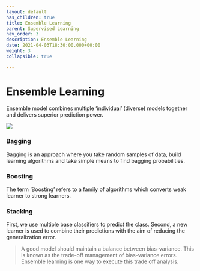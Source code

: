 ```yaml
---
layout: default
has_children: true
title: Ensemble Learning
parent: Supervised Learning
nav_order: 3
description: Ensemble Learning
date: 2021-04-03T18:30:00.000+00:00
weight: 3
collapsible: true

---
```

# Ensemble Learning

Ensemble model combines multiple ‘individual’ (diverse) models together and delivers superior prediction power.

![](https://do2blehelix.github.io/the-ml-handbook/images/supervised/ensemble.jpeg)

### Bagging

Bagging is an approach where you take random samples of data, build learning algorithms and take simple means to find bagging probabilities.

### Boosting

The term ‘Boosting’ refers to a family of algorithms which converts weak learner to strong learners.

### Stacking

First, we use multiple base classifiers to predict the class. Second, a new learner is used to combine their predictions with the aim of reducing the generalization error.

> A good model should maintain a balance between bias-variance. This is known as the trade-off management of bias-variance errors. Ensemble learning is one way to execute this trade off analysis.
